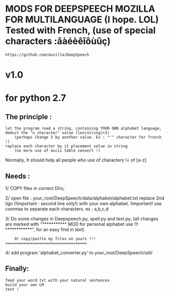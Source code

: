 MODS FOR DEEPSPEECH MOZILLA FOR MULTILANGUAGE (I hope. LOL)
Tested with French, (use of special characters :âàéèêîôùûç)
===========================================================
	https://github.com/mozilla/DeepSpeech
v1.0
====

for python 2.7
==============


The principle :
---------------
	let the program read a string, containing YOUR OWN alphabet language,
	deduct the "n_character" value (len(string)+3)
		(perhaps change 3 by another value. Ex : "'" character for french !)
	replace each character by it placement value in string
		(no more use of ascii table convert !)

Normally, It should help all people who use of characters != of [a-z]


Needs :
-------

1/ COPY files in correct Dirs;


2/ open file : your_root/DeepSpeech/data/alphabet/alphabet.txt
	replace 2nd lign (!important : second line only!) with your own alphabet.
		!important! use commas to separate each characters. ex : a,b,c,d


3/ Do some changes in Deepspeech.py, spell.py and text.py,
	(all changes are marked with "***********  MOD for personal alphabet use !!!  ************",
	for an easy find in text)

        Or copy/pastle my files on yours !!!
	====================================


4/ add program 'alphabet_converter.py'  to  your_root/DeepSpeech/util/



Finally:
--------
	feed your word.txt with your natural sentences
	build your own LM
	test !
